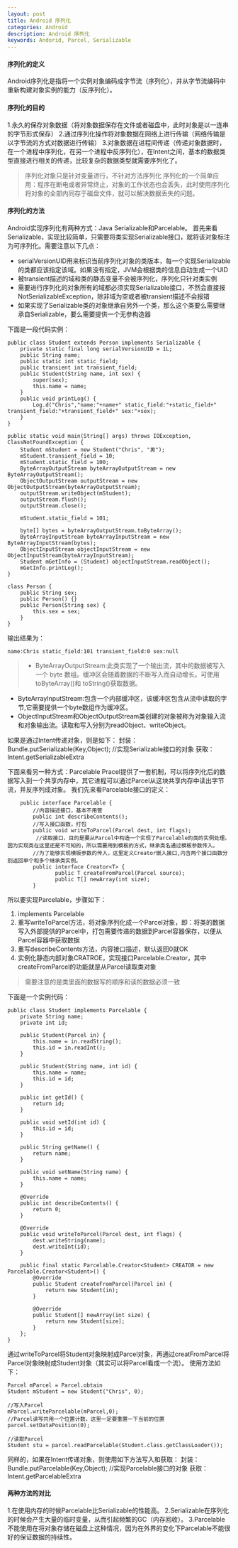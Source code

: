 ```yaml
---
layout: post
title: Android 序列化
categories: Android
description: Android 序列化
keywords: Andorid, Parcel, Serializable
---
```


#### 序列化的定义
Android序列化是指将一个实例对象编码成字节流（序列化），并从字节流编码中重新构建对象实例的能力（反序列化）。

#### 序列化的目的
1.永久的保存对象数据（将对象数据保存在文件或者磁盘中，此时对象是以一连串的字节形式保存）
2.通过序列化操作将对象数据在网络上进行传输（网络传输是以字节流的方式对数据进行传输）
3.对象数据在进程间传递（传递对象数据时，在一个进程中序列化，在另一个进程中反序列化），在Intent之间，基本的数据类型直接进行相关的传递，比较复杂的数据类型就需要序列化了。
>序列化对象只是针对变量进行，不针对方法序列化
序列化的一个简单应用：程序在断电或者异常终止，对象的工作状态也会丢失，此时使用序列化将对象的全部内同存于磁盘文件，就可以解决数据丢失的问题。

#### 序列化的方法
Android实现序列化有两种方式：Java Serializable和Parcelable。
首先来看Serializable，实现比较简单，只需要将类实现Serializable接口，就将该对象标注为可序列化。需要注意以下几点：
- serialVersionUID用来标识当前序列化对象的类版本，每一个实现Serializable的类都应该指定该域。如果没有指定，JVM会根据类的信息自动生成一个UID
- 被transient描述的域和类的静态变量不会被序列化，序列化只针对类实例
- 需要进行序列化的对象所有的域都必须实现Serializable接口，不然会直接报NotSerializableException，除非域为空或者被transient描述不会报错
- 如果实现了Serializable类的对象继承自另外一个类，那么这个类要么需要继承自Serializable，要么需要提供一个无参构造器

下面是一段代码实例：
```
public class Student extends Person implements Serializable {
    private static final long serialVersionUID = 1L;
    public String name;
    public static int static_field;
    public transient int transient_field;
    public Student(String name, int sex) {
        super(sex);
        this.name = name;
    }
    public void printLog() {
        Log.d("Chris","name:"+name+" static_field:"+static_field+" transient_field:"+transient_field+" sex:"+sex);
    }
}

public static void main(String[] args) throws IOException, ClassNotFoundException {
    Student mStudent = new Student("Chris", "男");
    mStudent.transient_field = 10;
    mStudent.static_field = 100;
    ByteArrayOutputStream byteArrayOutputStream = new ByteArrayOutputStream();
    ObjectOutputStream outputStream = new ObjectOutputStream(byteArrayOutputStream);
    outputStream.writeObject(mStudent);
    outputStream.flush();
    outputStream.close();

    mStudent.static_field = 101;

    byte[] bytes = byteArrayOutputStream.toByteArray();
    ByteArrayInputStream byteArrayInputStream = new ByteArrayInputStream(bytes);
    ObjectInputStream objectInputStream = new ObjectInputStream(byteArrayInputStream);
    Student mGetInfo = (Student) objectInputStream.readObject();
    mGetInfo.printLog();
}

class Person {
    public String sex;
    public Person() {}
    public Person(String sex) {
        this.sex = sex;
    }
}
```
输出结果为：
```
name:Chris static_field:101 transient_field:0 sex:null
```
> - ByteArrayOutputStream:此类实现了一个输出流，其中的数据被写入一个 byte 数组。缓冲区会随着数据的不断写入而自动增长。可使用 toByteArray()和 toString()获取数据。
- ByteArrayInputStream:包含一个内部缓冲区，该缓冲区包含从流中读取的字节,它需要提供一个byte数组作为缓冲区。
- ObjectInputStream和ObjectOutputStream类创建的对象被称为对象输入流和对象输出流。读取和写入分别为readObject、writeObject。

如果是通过Intent传递对象，则是如下：
封装：
Bundle.putSerializable(Key,Object);  //实现Serializable接口的对象
获取：
Intent.getSerializableExtra

下面来看另一种方式：Parcelable
Pracel提供了一套机制，可以将序列化后的数据写入到一个共享内存中，其它进程可以通过Parcel从这块共享内存中读出字节流，并反序列成对象。
我们先来看Parcelable接口的定义：
```
    public interface Parcelable {  
        //内容描述接口，基本不用管  
        public int describeContents();  
        //写入接口函数，打包  
        public void writeToParcel(Parcel dest, int flags);  
         //读取接口，目的是要从Parcel中构造一个实现了Parcelable的类的实例处理。因为实现类在这里还是不可知的，所以需要用到模板的方式，继承类名通过模板参数传入。  
        //为了能够实现模板参数的传入，这里定义Creator嵌入接口,内含两个接口函数分别返回单个和多个继承类实例。  
        public interface Creator<T> {  
               public T createFromParcel(Parcel source);  
               public T[] newArray(int size);  
        }  
```
所以要实现Parcelable，步骤如下：
1. implements Parcelable
2. 重写writeToParcel方法，将对象序列化成一个Parcel对象，即：将类的数据写入外部提供的Parcel中，打包需要传递的数据到Parcel容器保存，以便从Parcel容器中获取数据
3. 重写describeContents方法，内容接口描述，默认返回0就OK
4. 实例化静态内部对象CRATROE，实现接口Parcelable.Creator，其中createFromParcel的功能就是从Parcel读取类对象

>需要注意的是类里面的数据写的顺序和读的数据必须一致

下面是一个实例代码：
```
public class Student implements Parcelable {
    private String name;
    private int id;

    public Student(Parcel in) {
        this.name = in.readString();
        this.id = in.readInt();
    }

    public Student(String name, int id) {
        this.name = name;
        this.id = id;
    }

    public int getId() {
        return id;
    }

    public void setId(int id) {
        this.id = id;
    }

    public String getName() {
        return name;
    }

    public void setName(String name) {
        this.name = name;
    }

    @Override
    public int describeContents() {
        return 0;
    }

    @Override
    public void writeToParcel(Parcel dest, int flags) {
        dest.writeString(name);
        dest.writeInt(id);
    }

    public final static Parcelable.Creator<Student> CREATOR = new Parcelable.Creator<Student>() {
        @Override
        public Student createFromParcel(Parcel in) {
            return new Student(in);
        }

        @Override
        public Student[] newArray(int size) {
            return new Student[size];
        }
    };
}
```
通过writeToParcel将Student对象映射成Parcel对象，再通过creatFromParcel将Parcel对象映射成Student对象（其实可以将Parcel看成一个流）。
使用方法如下：
```
Parcel mParcel = Parcel.obtain
Student mStudent = new Student("Chris", 0);

//写入Parcel
mParcel.writeParcelable(mParcel,0);
//Parcel读写共用一个位置计数，这里一定要重置一下当前的位置
parcel.setDataPosition(0);

//读取Parcel
Student stu = parcel.readParcelable(Student.class.getClassLoader());
```
同样的，如果在Intent传递对象，则使用如下方法写入和获取：
封装：
Bundle.putParcelable(Key,Object);  //实现Parcelable接口的对象
获取：
Intent.getParcelableExtra

#### 两种方法的对比
1.在使用内存的时候Parcelable比Serializable的性能高。
2.Serializable在序列化的时候会产生大量的临时变量，从而引起频繁的GC（内存回收）。
3.Parcelable不能使用在将对象存储在磁盘上这种情况，因为在外界的变化下Parcelable不能很  好的保证数据的持续性。
